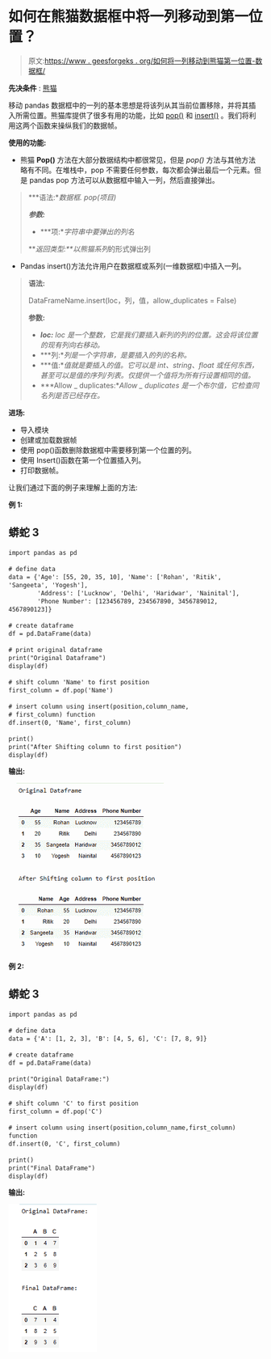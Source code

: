 # 如何在熊猫数据框中将一列移动到第一位置？

> 原文:[https://www . geesforgeks . org/如何将一列移动到熊猫第一位置-数据框/](https://www.geeksforgeeks.org/how-to-move-a-column-to-first-position-in-pandas-dataframe/)

**先决条件** : [熊猫](https://www.geeksforgeeks.org/pandas-tutorial/)

移动 pandas 数据框中的一列的基本思想是将该列从其当前位置移除，并将其插入所需位置。熊猫库提供了很多有用的功能，比如 [pop()](https://www.geeksforgeeks.org/python-pandas-dataframe-pop/) 和 [insert()](https://www.geeksforgeeks.org/python-pandas-dataframe-insert/) 。我们将利用这两个函数来操纵我们的数据帧。

**使用的功能:**

*   熊猫 **Pop()** 方法在大部分数据结构中都很常见，但是 *pop()* 方法与其他方法略有不同。在堆栈中，pop 不需要任何参数，每次都会弹出最后一个元素。但是 pandas pop 方法可以从数据框中输入一列，然后直接弹出。

> ***语法:**数据框. pop(项目)*
> 
> ***参数:***
> 
> *   ***项:**字符串中要弹出的列名*
> 
> ***返回类型:**以熊猫系列*的形式弹出列

*   Pandas insert()方法允许用户在数据框或系列(一维数据框)中插入一列。

> **语法:**
> 
> DataFrameName.insert(loc，列，值，allow_duplicates = False)
> 
> **参数:**
> 
> *   ***loc:** loc 是一个整数，它是我们要插入新列的列的位置。这会将该位置的现有列向右移动。*
> *   ***列:**列是一个字符串，是要插入的列的名称。*
> *   ***值:**值就是要插入的值。它可以是 int、string、float 或任何东西，甚至可以是值的序列/列表。仅提供一个值将为所有行设置相同的值。*
> *   ***Allow _ duplicates:**Allow _ duplicates 是一个布尔值，它检查同名列是否已经存在。*

**进场:**

*   导入模块
*   创建或加载数据帧
*   使用 pop()函数删除数据框中需要移到第一个位置的列。
*   使用 Insert()函数在第一个位置插入列。
*   打印数据帧。

让我们通过下面的例子来理解上面的方法:

**例 1:**

## 蟒蛇 3

```
import pandas as pd

# define data
data = {'Age': [55, 20, 35, 10], 'Name': ['Rohan', 'Ritik', 'Sangeeta', 'Yogesh'], 
        'Address': ['Lucknow', 'Delhi', 'Haridwar', 'Nainital'], 
        'Phone Number': [123456789, 234567890, 3456789012, 4567890123]}

# create dataframe
df = pd.DataFrame(data)

# print original dataframe
print("Original Dataframe")
display(df)

# shift column 'Name' to first position
first_column = df.pop('Name')

# insert column using insert(position,column_name,
# first_column) function
df.insert(0, 'Name', first_column)

print()
print("After Shifting column to first position")
display(df)
```

**输出:**

![](img/85aa0b05517f8a7f99a04cd26e5cc1db.png)

**例 2:**

## 蟒蛇 3

```
import pandas as pd

# define data
data = {'A': [1, 2, 3], 'B': [4, 5, 6], 'C': [7, 8, 9]}

# create dataframe
df = pd.DataFrame(data)

print("Original DataFrame:")
display(df)

# shift column 'C' to first position
first_column = df.pop('C')

# insert column using insert(position,column_name,first_column) function
df.insert(0, 'C', first_column)

print()
print("Final DataFrame")
display(df)
```

**输出:**

![](img/e4468207eaf6102ca250ba481113b765.png)